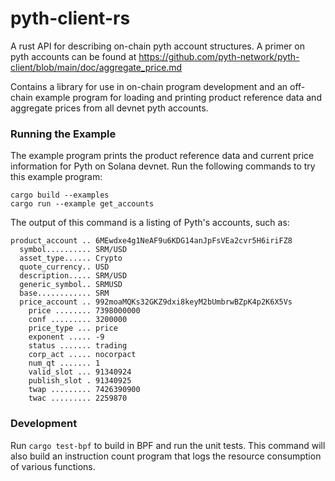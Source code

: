 # pyth-client-rs

A rust API for describing on-chain pyth account structures.  A primer on pyth accounts can be found at https://github.com/pyth-network/pyth-client/blob/main/doc/aggregate_price.md

Contains a library for use in on-chain program development and an off-chain example program for loading and printing product reference data and aggregate prices from all devnet pyth accounts.

### Running the Example

The example program prints the product reference data and current price information for Pyth on Solana devnet.
Run the following commands to try this example program:

```
cargo build --examples
cargo run --example get_accounts
```

The output of this command is a listing of Pyth's accounts, such as:

```
product_account .. 6MEwdxe4g1NeAF9u6KDG14anJpFsVEa2cvr5H6iriFZ8
  symbol.......... SRM/USD
  asset_type...... Crypto
  quote_currency.. USD
  description..... SRM/USD
  generic_symbol.. SRMUSD
  base............ SRM
  price_account .. 992moaMQKs32GKZ9dxi8keyM2bUmbrwBZpK4p2K6X5Vs
    price ........ 7398000000
    conf ......... 3200000
    price_type ... price
    exponent ..... -9
    status ....... trading
    corp_act ..... nocorpact
    num_qt ....... 1
    valid_slot ... 91340924
    publish_slot . 91340925
    twap ......... 7426390900
    twac ......... 2259870
```


### Development

Run `cargo test-bpf` to build in BPF and run the unit tests.
This command will also build an instruction count program that logs the resource consumption
of various functions.
